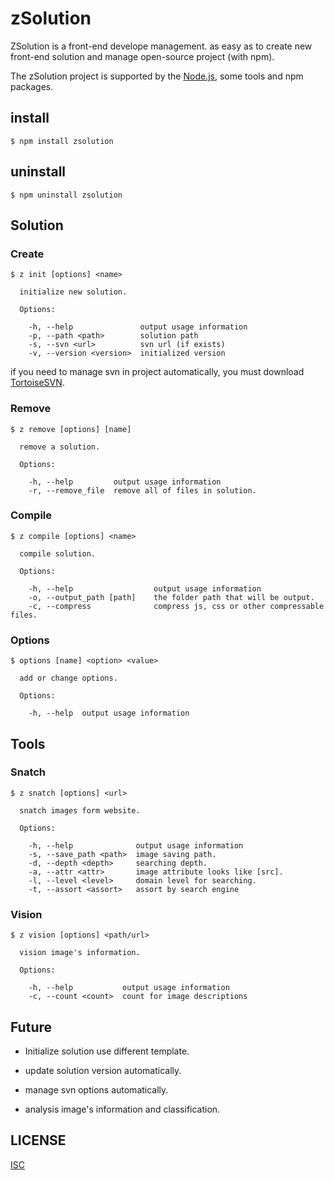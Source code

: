 zSolution
=======

ZSolution is a front-end develope management.
as easy as to create new front-end solution and manage open-source project (with npm).

The zSolution project is supported by the [Node.js](https://github.com/nodejs/node), some tools and npm packages.

## install

```
$ npm install zsolution
```

## uninstall

```
$ npm uninstall zsolution
```

## Solution

### Create
```
$ z init [options] <name>

  initialize new solution.

  Options:

    -h, --help               output usage information
    -p, --path <path>        solution path
    -s, --svn <url>          svn url (if exists)
    -v, --version <version>  initialized version
```

if you need to manage svn in project automatically, you must download [TortoiseSVN](https://tortoisesvn.net/).

### Remove
```
$ z remove [options] [name]

  remove a solution.

  Options:

    -h, --help         output usage information
    -r, --remove_file  remove all of files in solution.
```

### Compile
```
$ z compile [options] <name>

  compile solution.

  Options:

    -h, --help                  output usage information
    -o, --output_path [path]    the folder path that will be output.
    -c, --compress              compress js, css or other compressable files.
```

### Options
```
$ options [name] <option> <value>

  add or change options.

  Options:

    -h, --help  output usage information
```

## Tools

### Snatch
```
$ z snatch [options] <url>

  snatch images form website.

  Options:

    -h, --help              output usage information
    -s, --save_path <path>  image saving path.
    -d, --depth <depth>     searching depth.
    -a, --attr <attr>       image attribute looks like [src].
    -l, --level <level>     domain level for searching.
    -t, --assort <assort>   assort by search engine
```

### Vision
```
$ z vision [options] <path/url>

  vision image's information.

  Options:

    -h, --help           output usage information
    -c, --count <count>  count for image descriptions
```

## Future

* Initialize solution use different template.
* update solution version automatically.
* manage svn options automatically.

* analysis image's information and classification.

## LICENSE
[ISC](http://opensource.org/licenses/ISC)
